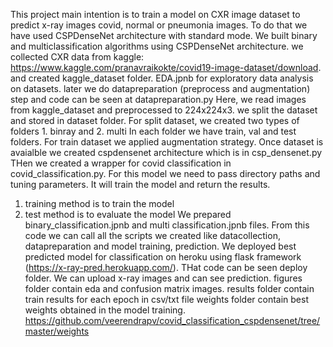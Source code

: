 This project main intention is to train a model on CXR image dataset to predict x-ray images covid, normal or pneumonia images.
To do that we have used CSPDenseNet architecture with standard mode.
We built binary and multiclassification algorithms using CSPDenseNet architecture.
we collected CXR data from kaggle: https://www.kaggle.com/pranavraikokte/covid19-image-dataset/download. and created kaggle_dataset folder.
EDA.jpnb for exploratory data analysis on datasets.
later we do datapreparation (preprocess and augmentation) step and code can be seen at datapreparation.py 
Here, we read images from kaggle_dataset and preprocessed to 224x224x3. 
we split the dataset and stored in dataset folder.
For split dataset, we created two types of folders 1. binray and 2. multi 
In each folder we have train, val and test folders.
For train dataset we applied augmentation strategy.
Once dataset is avaialble we created cspdensenet architecture which is in csp_densenet.py 
THen we created a wrapper for covid classification in covid_classification.py.
For this model we need to pass directory paths and tuning parameters. It will train the model and return the results.
1. training method is to train the model
2. test method is to evaluate the model
We prepared  binary_classification.jpnb and multi classification.jpnb files.
From this code we can call all the scripts we created like datacollection, datapreparation and model training, prediction.
We deployed best predicted model for classification on heroku using flask framework (https://x-ray-pred.herokuapp.com/). THat code can be seen deploy folder. We can upload x-ray images and can see prediction.
figures folder contain eda and confusion matrix images.
results folder contain train results for each epoch in csv/txt file 
weights folder contain best weights obtained in the model training. https://github.com/veerendrapv/covid_classification_cspdensenet/tree/master/weights
